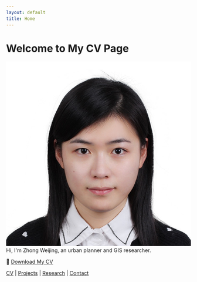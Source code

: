 ```yaml
---
layout: default
title: Home
---
```


# Welcome to My CV Page
![Profile Picture](images/profile.jpg)
Hi, I'm Zhong Weijing, an urban planner and GIS researcher.

📄 [Download My CV](/docs/assets/cv.pdf)

[CV](cv.md) | [Projects](projects.md) | [Research](research.md) | [Contact](contact.md)

